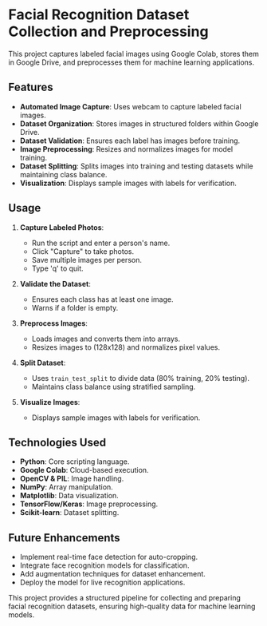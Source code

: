 # Facial Recognition Dataset Collection and Preprocessing

This project captures labeled facial images using Google Colab, stores them in Google Drive, and preprocesses them for machine learning applications.

## Features
- **Automated Image Capture**: Uses webcam to capture labeled facial images.
- **Dataset Organization**: Stores images in structured folders within Google Drive.
- **Dataset Validation**: Ensures each label has images before training.
- **Image Preprocessing**: Resizes and normalizes images for model training.
- **Dataset Splitting**: Splits images into training and testing datasets while maintaining class balance.
- **Visualization**: Displays sample images with labels for verification.



## Usage
1. **Capture Labeled Photos**:
   - Run the script and enter a person's name.
   - Click "Capture" to take photos.
   - Save multiple images per person.
   - Type 'q' to quit.

2. **Validate the Dataset**:
   - Ensures each class has at least one image.
   - Warns if a folder is empty.

3. **Preprocess Images**:
   - Loads images and converts them into arrays.
   - Resizes images to (128x128) and normalizes pixel values.

4. **Split Dataset**:
   - Uses `train_test_split` to divide data (80% training, 20% testing).
   - Maintains class balance using stratified sampling.

5. **Visualize Images**:
   - Displays sample images with labels for verification.

## Technologies Used
- **Python**: Core scripting language.
- **Google Colab**: Cloud-based execution.
- **OpenCV & PIL**: Image handling.
- **NumPy**: Array manipulation.
- **Matplotlib**: Data visualization.
- **TensorFlow/Keras**: Image preprocessing.
- **Scikit-learn**: Dataset splitting.

## Future Enhancements
- Implement real-time face detection for auto-cropping.
- Integrate face recognition models for classification.
- Add augmentation techniques for dataset enhancement.
- Deploy the model for live recognition applications.

This project provides a structured pipeline for collecting and preparing facial recognition datasets, ensuring high-quality data for machine learning models.

